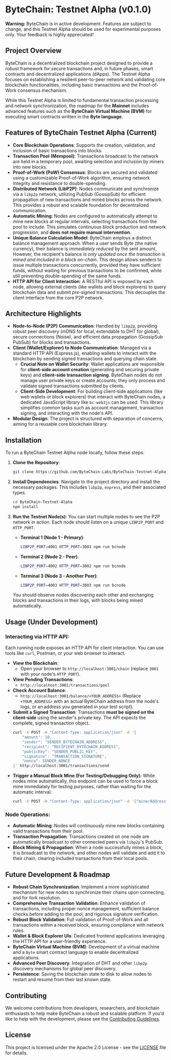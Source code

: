 # ByteChain: Testnet Alpha (v0.1.0)

**Warning:** ByteChain is in active development. Features are subject to change, and this Testnet Alpha should be used for experimental purposes only. Your feedback is highly appreciated!

## Project Overview

ByteChain is a decentralized blockchain project designed to provide a robust framework for secure transactions and, in future phases, smart contracts and decentralized applications (dApps). The Testnet Alpha focuses on establishing a resilient peer-to-peer network and validating core blockchain functionalities, including basic transactions and the Proof-of-Work consensus mechanism.

While this Testnet Alpha is limited to fundamental transaction processing and network synchronization, the roadmap for the **Mainnet** includes advanced features such as the **ByteChain Virtual Machine (BVM)** for executing smart contracts written in the **Byte language**.

## Features of ByteChain Testnet Alpha (Current)

* **Core Blockchain Operations**: Supports the creation, validation, and inclusion of basic transactions into blocks.
* **Transaction Pool (Mempool)**: Transactions broadcast to the network are held in a temporary pool, awaiting selection and inclusion by miners into new blocks.
* **Proof-of-Work (PoW) Consensus**: Blocks are secured and validated using a customizable Proof-of-Work algorithm, ensuring network integrity and resistance to double-spending.
* **Distributed Network (LibP2P)**: Nodes communicate and synchronize via a `libp2p` network, utilizing PubSub (GossipSub) for efficient propagation of new transactions and mined blocks across the network. This provides a robust and scalable foundation for decentralized communication.
* **Automatic Mining**: Nodes are configured to automatically attempt to mine new blocks at regular intervals, selecting transactions from the pool to include. This simulates continuous block production and network progression, and **does not require manual intervention**.
* **Unique Balance Calculation Model**: ByteChain employs a distinct balance management approach. When a user sends Byte (the native currency), their balance is *immediately reduced* by the sent amount. However, the recipient's balance is *only updated once the transaction is mined and included in a block on-chain*. This design allows senders to issue multiple transactions concurrently, provided they have sufficient funds, without waiting for previous transactions to be confirmed, while still preventing double-spending of the same funds.
* **HTTP API for Client Interaction**: A RESTful API is exposed by each node, allowing external clients (like wallets and block explorers) to query blockchain data and submit *pre-signed* transactions. This decouples the client interface from the core P2P network.

## Architecture Highlights

* **Node-to-Node (P2P) Communication**: Handled by `libp2p`, providing robust peer discovery (mDNS for local, extendable to DHT for global), secure connections (Noise), and efficient data propagation (GossipSub PubSub) for blocks and transactions.
* **Client (Wallet/Explorer) to Node Communication**: Managed via a standard HTTP API (Express.js), enabling wallets to interact with the blockchain by sending signed transactions and querying chain state.
    * **Crucial Note on Wallet Security**: Wallet applications are responsible for **client-side account creation** (generating and securing private keys) and **client-side transaction signing**. ByteChain nodes do not manage user private keys or create accounts; they only process and validate signed transactions submitted by clients.
    * **Client-Side Development**: For building client-side applications (like web wallets or block explorers) that interact with ByteChain nodes, a dedicated JavaScript library like `bc-web3js` can be used. This library simplifies common tasks such as account management, transaction signing, and interacting with the node's API.
* **Modular Design**: The project is structured with separation of concerns, aiming for a reusable core blockchain library.

## Installation

To run a ByteChain Testnet Alpha node locally, follow these steps:

1.  **Clone the Repository**:
    ```bash
    git clone https://github.com/ByteChain-Labs/ByteChain-Testnet-Alpha.git
    ```

2.  **Install Dependencies**:
    Navigate to the project directory and install the necessary packages. This includes `libp2p`, `express`, and their associated types.
    ```bash
    cd ByteChain-Testnet-Alpha
    npm install
    ```

3.  **Run the Testnet Node(s)**:
    You can start multiple nodes to see the P2P network in action. Each node should listen on a unique `LIBP2P_PORT` and `HTTP_PORT`.

    * **Terminal 1 (Node 1 - Primary)**:
        ```bash
        LIBP2P_PORT=4001 HTTP_PORT=3001 npm run bcnode
        ```

    * **Terminal 2 (Node 2 - Peer)**:
        ```bash
        LIBP2P_PORT=4002 HTTP_PORT=3002 npm run bcnode
        ```

    * **Terminal 3 (Node 3 - Another Peer)**:
        ```bash
        LIBP2P_PORT=4003 HTTP_PORT=3003 npm run bcnode
        ```
    You should observe nodes discovering each other and exchanging blocks and transactions in their logs, with blocks being mined automatically.

## Usage (Under Development)

### Interacting via HTTP API:

Each running node exposes an HTTP API for client interaction. You can use tools like `curl`, Postman, or your web browser to interact.

* **View the Blockchain**:
    * Open your browser to `http://localhost:3001/chain` (replace `3001` with your node's `HTTP_PORT`).
* **View Pending Transactions**:
    * `http://localhost:3001/transactions/pool`
* **Check Account Balance**:
    * `http://localhost:3001/balance/<YOUR_ADDRESS>` (Replace `<YOUR_ADDRESS>` with an actual ByteChain address from the node's logs, or an address you generated in your test script).
* **Submit a Signed Transaction**:
    Transactions **must be signed on the client-side** using the sender's private key. The API expects the complete, signed transaction object.
    ```bash
    curl -X POST -H "Content-Type: application/json" -d '{
        "amount": 10,
        "sender": "SENDER_BYTECHAIN_ADDRESS",
        "recipient": "RECIPIENT_BYTECHAIN_ADDRESS",
        "publicKey": "SENDER_PUBLIC_KEY",
        "signature": "TRANSACTION_SIGNATURE",
        "nonce": SENDER_NONCE
    }' http://localhost:3001/transactions/send
    ```
* **Trigger a Manual Block Mine (For Testing/Debugging Only)**:
    While nodes mine automatically, this endpoint can be used to force a block mine immediately for testing purposes, rather than waiting for the automatic interval.
    ```bash
    curl -X POST -H "Content-Type: application/json" -d '{"minerAddress": "YOUR_MINER_BYTECHAIN_ADDRESS"}' http://localhost:3001/mine
    ```

### Node Operations:

* **Automatic Mining**: Nodes will continuously mine new blocks containing valid transactions from their pool.
* **Transaction Propagation**: Transactions created on one node are automatically broadcast to other connected peers via `libp2p`'s PubSub.
* **Block Mining & Propagation**: When a node successfully mines a block, it is broadcast to the network, and other nodes will validate and add it to their chain, clearing included transactions from their local pools.

## Future Development & Roadmap

* **Robust Chain Synchronization**: Implement a more sophisticated mechanism for new nodes to synchronize their chains upon connecting, and for fork resolution.
* **Comprehensive Transaction Validation**: Enhance validation of transactions, including proper nonce management, sufficient balance checks before adding to the pool, and rigorous signature verification.
* **Robust Block Validation**: Full validation of Proof-of-Work and all transactions within a received block, ensuring compliance with network rules.
* **Wallet & Block Explorer UIs**: Dedicated frontend applications leveraging the HTTP API for a user-friendly experience.
* **ByteChain Virtual Machine (BVM)**: Development of a virtual machine and a `Byte` smart contract language to enable decentralized applications.
* **Advanced Peer Discovery**: Integration of DHT and other `libp2p` discovery mechanisms for global peer discovery.
* **Persistence**: Saving the blockchain state to disk to allow nodes to restart and resume from their last known state.

## Contributing

We welcome contributions from developers, researchers, and blockchain enthusiasts to help make ByteChain a robust and scalable platform. If you’d like to help with the development, please see the [Contributing Guidelines](CONTRIBUTING.md).

## License

This project is licensed under the Apache 2.0 License - see the [LICENSE](LICENSE) file for details.
